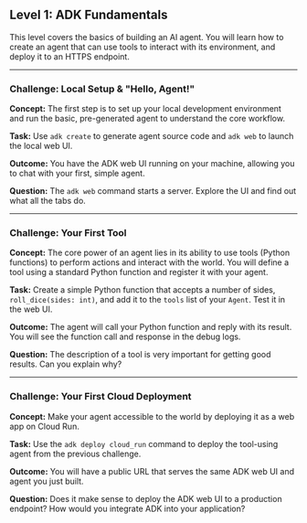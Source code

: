 ## Level 1: ADK Fundamentals

This level covers the basics of building an AI agent. You will learn how to create an agent that can use tools to interact with its environment, and deploy it to an HTTPS endpoint. 

---
### Challenge: Local Setup & "Hello, Agent\!"

**Concept:** The first step is to set up your local development environment and run the basic, pre-generated agent to understand the core workflow.

**Task:** Use `adk create` to generate agent source code and `adk web` to launch the local web UI.

**Outcome:** You have the ADK web UI running on your machine, allowing you to chat with your first, simple agent.

**Question:** The `adk web` command starts a server. Explore the UI and find out what all the tabs do. 

---
### Challenge: Your First Tool

**Concept:** The core power of an agent lies in its ability to use tools (Python functions) to perform actions and interact with the world. You will define a tool using a standard Python function and register it with your agent.

**Task:** Create a simple Python function that accepts a number of sides, `roll_dice(sides: int)`, and add it to the `tools` list of your `Agent`. Test it in the web UI.

**Outcome:** The agent will call your Python function and reply with its result. You will see the function call and response in the debug logs.

**Question:** The description of a tool is very important for getting good results. Can you explain why? 

---
### Challenge: Your First Cloud Deployment

**Concept:** Make your agent accessible to the world by deploying it as a web app on Cloud Run.

**Task:** Use the `adk deploy cloud_run` command to deploy the tool-using agent from the previous challenge.

**Outcome:** You will have a public URL that serves the same ADK web UI and agent you just built.

**Question:** Does it make sense to deploy the ADK web UI to a production endpoint? How would you integrate ADK into your application? 
